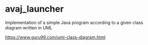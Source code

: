 # avaj_launcher
Implementation of a simple Java program according to a given class diagram written in UML


https://www.guru99.com/uml-class-diagram.html
